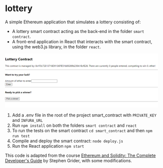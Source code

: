 # lottery
A simple Ethereum application that simulates a lottery consisting of:
- A lottery smart contract acting as the back-end in the folder `smart contract`.
- A front-end application in React that interacts with the smart contract, using the web3.js library, in the folder `react`.

![alt text](https://github.com/RosarioB/lottery/blob/main/github_images/lottery.png?raw=true)

1. Add a .env file in the root of the project smart_contract with `PRIVATE_KEY` and `INFURA_URL`
2. Run `npm install` on both the folders `smart contract` and `react`
3. To run the tests on the smart contract `cd smart_contract` and then `npm run test` 
4. Compile and deploy the smart contract: `node deploy.js`
5. Run the React application `npm start`

This code is adapted from the course [Ethereum and Solidity: The Complete Developer's Guide](https://www.udemy.com/course/ethereum-and-solidity-the-complete-developers-guide/?couponCode=24T6MT62024) by Stephen Grider, with some modifications.
